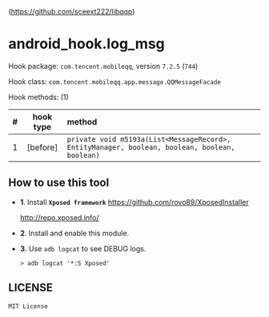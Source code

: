 <!-- README.md, libqqp/tool/android_hook/log_msg/app/src/main/assets/
-->
(<https://github.com/sceext222/libqqp>)

# android_hook.log_msg

Hook package: `com.tencent.mobileqq`, version `7.2.5` (`744`)

Hook class: `com.tencent.mobileqq.app.message.QQMessageFacade`

Hook methods: (1)

|  # | hook type | method |
| -: | :-------: | :----- |
|  1 | [before]  | `private void m5193a(List<MessageRecord>, EntityManager, boolean, boolean, boolean, boolean)` |


## How to use this tool

+ **1**. Install **`Xposed framework`**
  <https://github.com/rovo89/XposedInstaller>

  <http://repo.xposed.info/>

+ **2**. Install and enable this module.

+ **3**. Use `adb logcat` to see DEBUG logs.

  ```
  > adb logcat '*:S Xposed'
  ```


## LICENSE

`MIT License`

<!-- end README.md -->
